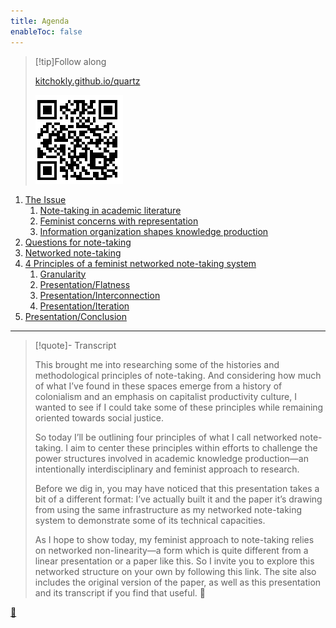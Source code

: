 ```yaml
---
title: Agenda
enableToc: false
---
```



 > 
 > \[!tip\]Follow along
 > 
 > [kitchokly.github.io/quartz](https://kitchokly.github.io/quartz/) 
 > 
 > ![Screenshot 2023-04-12 at 16.12.29.png](../Screenshot%202023-04-12%20at%2016.12.29.png)

1. [The Issue](Note-taking%20in%20academic%20literature.md)
   1. [Note-taking in academic literature](Note-taking%20in%20academic%20literature.md)
   1. [Feminist concerns with representation](Feminist%20concerns%20with%20representation.md)
   1. [Information organization shapes knowledge production](Information%20organization%20shapes%20knowledge%20production.md)
1. [Questions for note-taking](Questions%20for%20note-taking.md)
1. [Networked note-taking](Networked%20note-taking.md)
1. [4 Principles of a feminist networked note-taking system](4%20Principles%20of%20a%20feminist%20networked%20note-taking%20system.md)
   1. [Granularity](Granularity.md)
   1. [Presentation/Flatness](Flatness.md)
   1. [Presentation/Interconnection](Interconnection.md)
   1. [Presentation/Iteration](Iteration.md)
1. [Presentation/Conclusion](Conclusion.md)

---

 > 
 > \[!quote\]- Transcript
 > 
 > This brought me into researching some of the histories and methodological principles of note-taking. And considering how much of what I’ve found in these spaces emerge from a history of colonialism and an emphasis on capitalist productivity culture, I wanted to see if I could take some of these principles while remaining oriented towards social justice.
 > 
 > So today I’ll be outlining four principles of what I call networked note-taking. I aim to center these principles within efforts to challenge the power structures involved in academic knowledge production—an intentionally interdisciplinary and feminist approach to research.
 > 
 > Before we dig in, you may have noticed that this presentation takes a bit of a different format: I’ve actually built it and the paper it’s drawing from using the same infrastructure as my networked note-taking system to demonstrate some of its technical capacities.
 > 
 > As I hope to show today, my feminist approach to note-taking relies on networked non-linearity—a form which is quite different from a linear presentation or a paper like this. So I invite you to explore this networked structure on your own by following this link. The site also includes the original version of the paper, as well as this presentation and its transcript if you find that useful.
 > 📖

[📖](../Developing%20a%20feminist%20note-taking%20system.md)
